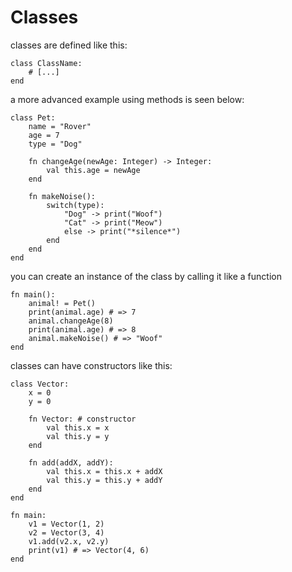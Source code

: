 # Classes
classes are defined like this:
```
class ClassName:
    # [...]
end
```
a more advanced example using methods is seen below:
```
class Pet:
    name = "Rover"
    age = 7
    type = "Dog"

    fn changeAge(newAge: Integer) -> Integer:
        val this.age = newAge
    end

    fn makeNoise():
        switch(type):
            "Dog" -> print("Woof")
            "Cat" -> print("Meow")
            else -> print("*silence*")
        end
    end
end
```
you can create an instance of the class by calling it like a function
```
fn main():
    animal! = Pet()
    print(animal.age) # => 7
    animal.changeAge(8)
    print(animal.age) # => 8
    animal.makeNoise() # => "Woof"
end
```
classes can have constructors like this:
```
class Vector:
    x = 0
    y = 0

    fn Vector: # constructor
        val this.x = x
        val this.y = y
    end

    fn add(addX, addY):
        val this.x = this.x + addX
        val this.y = this.y + addY
    end
end

fn main:
    v1 = Vector(1, 2)
    v2 = Vector(3, 4)
    v1.add(v2.x, v2.y)
    print(v1) # => Vector(4, 6)
end
```